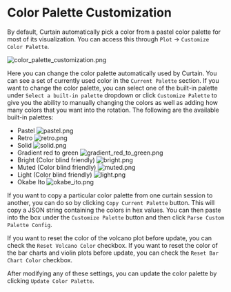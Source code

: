 # Color Palette Customization

By default, Curtain automatically pick a color from a pastel color palette for most of its visualization. You can access this through `Plot` -> `Customize Color Palette`.

![color_palette_customization.png](color_palette_customization.png)

Here you can change the color palette automatically used by Curtain. You can see a set of currently used color in the `Current Palette` section.
If you want to change the color palette, you can select one of the built-in palette under `Select a built-in palette` dropdown or click `Customize Palette` to give you the ability to manually changing the colors as well as adding how many colors that you want into the rotation.
The following are the available built-in palettes:
- Pastel
![pastel.png](pastel.png)
- Retro
![retro.png](retro.png)
- Solid
![solid.png](solid.png)
- Gradient red to green
![gradient_red_to_green.png](gradient_red_to_green.png)
- Bright (Color blind friendly)
![bright.png](bright.png)
- Muted (Color blind friendly)
![muted.png](muted.png)
- Light (Color blind friendly)
![light.png](light.png)
- Okabe Ito
![okabe_ito.png](okabe_ito.png)

If you want to copy a particular color palette from one curtain session to another, you can do so by clicking `Copy Current Palette` button. This will copy a JSON string containing the colors in hex values.
You can then paste into the box under the `Customize Palette` button and then click `Parse Custom Palette Config`.

If you want to reset the color of the volcano plot before update, you can check the `Reset Volcano Color` checkbox.
If you want to reset the color of the bar charts and violin plots before update, you can check the `Reset Bar Chart Color` checkbox.

After modifying any of these settings, you can update the color palette by clicking `Update Color Palette`.